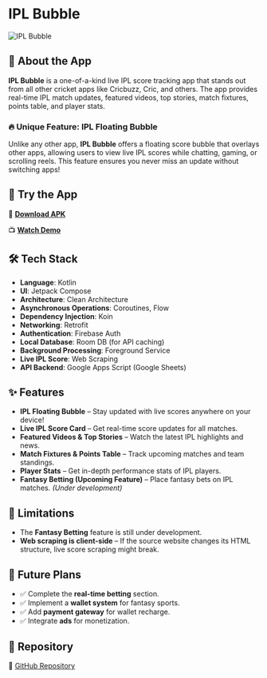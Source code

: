 # IPL Bubble

![IPL Bubble](https://blogger.googleusercontent.com/img/b/R29vZ2xl/AVvXsEjX26zzGuU_-6peeVAxaGK2GibthwvBEAIAM0WlqKxO0If-SNgE9Q59ATv7pqRz8GylOYk96t88OgUTF2Kr8vZ0nRy4Zw8o6xv36Ohyi0iJvvOyAW8TSdZgBwWT_zNx8LKzhgwc0GwEWFu9pcjLE70UBStc5zxcXAbA6F1z03N8d3Kcmjd7fp-ItMfiL62J/s420/iplflot%20bubble(1).jpg)

## 📌 About the App

**IPL Bubble** is a one-of-a-kind live IPL score tracking app that stands out from all other cricket apps like Cricbuzz, Cric, and others. The app provides real-time IPL match updates, featured videos, top stories, match fixtures, points table, and player stats.

### 🔥 Unique Feature: IPL Floating Bubble

Unlike any other app, **IPL Bubble** offers a floating score bubble that overlays other apps, allowing users to view live IPL scores while chatting, gaming, or scrolling reels. This feature ensures you never miss an update without switching apps!

## 📲 Try the App

🔗 **[Download APK](https://drive.google.com/file/d/1qEUQ0p5__wNNWZEkpK7ph1PUmqaaRoX1/view)**  

📺 **[Watch Demo](https://drive.google.com/file/d/1pQNta9rqS9c1Zdt6-TBlzspuW-HD8MHU/view)** 

## 🛠 Tech Stack

- **Language**: Kotlin  
- **UI**: Jetpack Compose  
- **Architecture**: Clean Architecture  
- **Asynchronous Operations**: Coroutines, Flow  
- **Dependency Injection**: Koin  
- **Networking**: Retrofit  
- **Authentication**: Firebase Auth  
- **Local Database**: Room DB (for API caching)  
- **Background Processing**: Foreground Service  
- **Live IPL Score**: Web Scraping  
- **API Backend**: Google Apps Script (Google Sheets)  

## ✨ Features

- **IPL Floating Bubble** – Stay updated with live scores anywhere on your device!  
- **Live IPL Score Card** – Get real-time score updates for all matches.  
- **Featured Videos & Top Stories** – Watch the latest IPL highlights and news.  
- **Match Fixtures & Points Table** – Track upcoming matches and team standings.  
- **Player Stats** – Get in-depth performance stats of IPL players.  
- **Fantasy Betting (Upcoming Feature)** – Place fantasy bets on IPL matches. *(Under development)*  

## 🚧 Limitations

- The **Fantasy Betting** feature is still under development.  
- **Web scraping is client-side** – If the source website changes its HTML structure, live score scraping might break.  

## 🚀 Future Plans

- ✅ Complete the **real-time betting** section.  
- ✅ Implement a **wallet system** for fantasy sports.  
- ✅ Add **payment gateway** for wallet recharge.  
- ✅ Integrate **ads** for monetization.  

## 🔗 Repository

🔗 [GitHub Repository](https://github.com/backpackerdeveloper/buildYourOwnApp)
